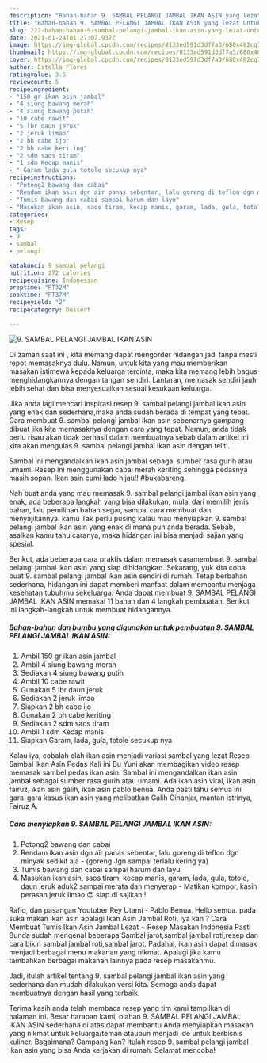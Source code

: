 ```yaml
---
description: "Bahan-bahan 9. SAMBAL PELANGI JAMBAL IKAN ASIN yang lezat Untuk Jualan"
title: "Bahan-bahan 9. SAMBAL PELANGI JAMBAL IKAN ASIN yang lezat Untuk Jualan"
slug: 222-bahan-bahan-9-sambal-pelangi-jambal-ikan-asin-yang-lezat-untuk-jualan
date: 2021-01-24T01:27:07.937Z
image: https://img-global.cpcdn.com/recipes/8133ed591d3df7a3/680x482cq70/9-sambal-pelangi-jambal-ikan-asin-foto-resep-utama.jpg
thumbnail: https://img-global.cpcdn.com/recipes/8133ed591d3df7a3/680x482cq70/9-sambal-pelangi-jambal-ikan-asin-foto-resep-utama.jpg
cover: https://img-global.cpcdn.com/recipes/8133ed591d3df7a3/680x482cq70/9-sambal-pelangi-jambal-ikan-asin-foto-resep-utama.jpg
author: Estella Flores
ratingvalue: 3.6
reviewcount: 5
recipeingredient:
- "150 gr ikan asin jambal"
- "4 siung bawang merah"
- "4 siung bawang putih"
- "10 cabe rawit"
- "5 lbr daun jeruk"
- "2 jeruk limao"
- "2 bh cabe ijo"
- "2 bh cabe keriting"
- "2 sdm saos tiram"
- "1 sdm Kecap manis"
- " Garam lada gula totole secukup nya"
recipeinstructions:
- "Potong2 bawang dan cabai"
- "Rendam ikan asin dgn air panas sebentar, lalu goreng di teflon dgn minyak sedikit aja (goreng Jgn sampai terlalu kering ya)"
- "Tumis bawang dan cabai sampai harum dan layu"
- "Masukan ikan asin, saos tiram, kecap manis, garam, lada, gula, totole, daun jeruk aduk2 sampai merata dan menyerap Matikan kompor, kasih perasan jeruk limao 😍 siap di sajikan !"
categories:
- Resep
tags:
- 9
- sambal
- pelangi

katakunci: 9 sambal pelangi 
nutrition: 272 calories
recipecuisine: Indonesian
preptime: "PT32M"
cooktime: "PT37M"
recipeyield: "2"
recipecategory: Dessert

---
```



![9. SAMBAL PELANGI JAMBAL IKAN ASIN](https://img-global.cpcdn.com/recipes/8133ed591d3df7a3/680x482cq70/9-sambal-pelangi-jambal-ikan-asin-foto-resep-utama.jpg)

Di zaman  saat ini , kita memang dapat mengorder hidangan jadi tanpa mesti repot memasaknya dulu. Namun, untuk kita yang mau memberikan masakan istimewa kepada keluarga tercinta, maka kita memang lebih bagus menghidangkannya dengan tangan sendiri. Lantaran, memasak sendiri jauh lebih sehat dan bisa menyesuaikan sesuai kesukaan keluarga.

Jika anda lagi mencari inspirasi resep 9. sambal pelangi jambal ikan asin yang enak dan sederhana,maka anda sudah berada di tempat yang tepat. Cara membuat 9. sambal pelangi jambal ikan asin  sebenarnya gampang dibuat jika kita memasaknya dengan cara yang tepat. Namun, anda tidak perlu risau akan tidak berhasil dalam membuatnya 
sebab dalam artikel ini kita akan mengulas 9. sambal pelangi jambal ikan asin dengan teliti.  

Sambal ini mengandalkan ikan asin jambal sebagai sumber rasa gurih atau umami. Resep ini menggunakan cabai merah keriting sehingga pedasnya masih sopan. Ikan asin cumi lado hijau!! #bukabareng.

Nah buat anda yang mau memasak 9. sambal pelangi jambal ikan asin yang enak, ada beberapa langkah yang bisa dilakukan, mulai dari memilih jenis bahan, lalu pemilihan bahan segar, sampai cara membuat dan menyajikannya. kamu Tak perlu pusing kalau mau menyiapkan 9. sambal pelangi jambal ikan asin yang enak di mana pun anda berada. Sebab, asalkan kamu  tahu caranya, maka hidangan ini bisa menjadi sajian yang spesial.

Berikut, ada beberapa cara praktis  dalam memasak caramembuat 9. sambal pelangi jambal ikan asin yang siap dihidangkan. Sekarang, yuk kita coba buat 9. sambal pelangi jambal ikan asin sendiri di rumah. Tetap berbahan sederhana, hidangan ini dapat memberi manfaat dalam membantu menjaga kesehatan tubuhmu sekeluarga. Anda dapat membuat 9. SAMBAL PELANGI JAMBAL IKAN ASIN memakai 11 bahan dan 4 langkah pembuatan. Berikut ini langkah-langkah untuk membuat hidangannya.

<!--inarticleads1-->

##### Bahan-bahan dan bumbu yang digunakan untuk pembuatan 9. SAMBAL PELANGI JAMBAL IKAN ASIN:

1. Ambil 150 gr ikan asin jambal
1. Ambil 4 siung bawang merah
1. Sediakan 4 siung bawang putih
1. Ambil 10 cabe rawit
1. Gunakan 5 lbr daun jeruk
1. Sediakan 2 jeruk limao
1. Siapkan 2 bh cabe ijo
1. Gunakan 2 bh cabe keriting
1. Sediakan 2 sdm saos tiram
1. Ambil 1 sdm Kecap manis
1. Siapkan  Garam, lada, gula, totole secukup nya


Kalau iya, cobalah olah ikan asin menjadi variasi sambal yang lezat  Resep Sambal Ikan Asin Pedas Kali ini Bu Yuni akan membagikan video resep memasak sambel pedas ikan asin. Sambal ini mengandalkan ikan asin jambal sebagai sumber rasa gurih atau umami. Ada ikan asin viral, ikan asin fairuz, ikan asin galih, ikan asin pablo benua. Anda pasti tahu semua ini gara-gara kasus ikan asin yang melibatkan Galih Ginanjar, mantan istrinya, Fairuz A. 

<!--inarticleads2-->

##### Cara menyiapkan 9. SAMBAL PELANGI JAMBAL IKAN ASIN:

1. Potong2 bawang dan cabai
1. Rendam ikan asin dgn air panas sebentar, lalu goreng di teflon dgn minyak sedikit aja - (goreng Jgn sampai terlalu kering ya)
1. Tumis bawang dan cabai sampai harum dan layu
1. Masukan ikan asin, saos tiram, kecap manis, garam, lada, gula, totole, daun jeruk aduk2 sampai merata dan menyerap - Matikan kompor, kasih perasan jeruk limao 😍 siap di sajikan !


Rafiq, dan pasangan Youtuber Rey Utami - Pablo Benua. Hello semua. pada suka makan ikan asin apalagi Ikan Asin Jambal Roti, iya kan ? Cara Membuat Tumis Ikan Asin Jambal Lezat ~ Resep Masakan Indonesia Pasti Bunda sudah mengenal beberapa Sambal jarot,sambal jambal roti,resep dan cara bikin sambal jambal roti,sambal jarot. Padahal, ikan asin dapat dimasak menjadi berbagai menu makanan yang nikmat. Apalagi jika kamu tambahkan berbagai makanan lainnya pada resep masakanmu. 

Jadi, itulah artikel tentang  9. sambal pelangi jambal ikan asin  yang sederhana dan mudah dilakukan versi kita. Semoga anda dapat membuatnya dengan hasil yang terbaik. 

Terima kasih anda telah membaca resep yang tim kami tampilkan di halaman ini. Besar harapan kami, olahan  9. SAMBAL PELANGI JAMBAL IKAN ASIN sederhana di atas dapat membantu Anda menyiapkan masakan yang nikmat untuk keluarga/teman ataupun menjadi ide untuk berbisnis kuliner. Bagaimana? Gampang kan? Itulah resep 9. sambal pelangi jambal ikan asin yang bisa Anda kerjakan di rumah. Selamat mencoba!

